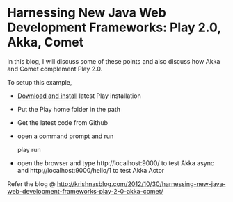Harnessing New Java Web Development Frameworks: Play 2.0, Akka, Comet
=====================================================================

In this blog, I will discuss some of these points and also discuss how Akka and Comet complement Play 2.0. 

To setup this example, 

* [Download and install](http://www.playframework.org/download) latest Play installation
* Put the Play home folder in the path
* Get the latest code from Github
* open a command prompt and run

	play run
	
* open the browser and type http://localhost:9000/ to test Akka async and http://localhost:9000/hello/1 to test Akka Actor


Refer the blog @ http://krishnasblog.com/2012/10/30/harnessing-new-java-web-development-frameworks-play-2-0-akka-comet/